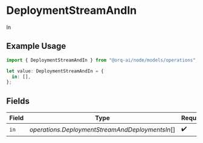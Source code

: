 # DeploymentStreamAndIn

In

## Example Usage

```typescript
import { DeploymentStreamAndIn } from "@orq-ai/node/models/operations";

let value: DeploymentStreamAndIn = {
  in: [],
};
```

## Fields

| Field                                           | Type                                            | Required                                        | Description                                     |
| ----------------------------------------------- | ----------------------------------------------- | ----------------------------------------------- | ----------------------------------------------- |
| `in`                                            | *operations.DeploymentStreamAndDeploymentsIn*[] | :heavy_check_mark:                              | N/A                                             |